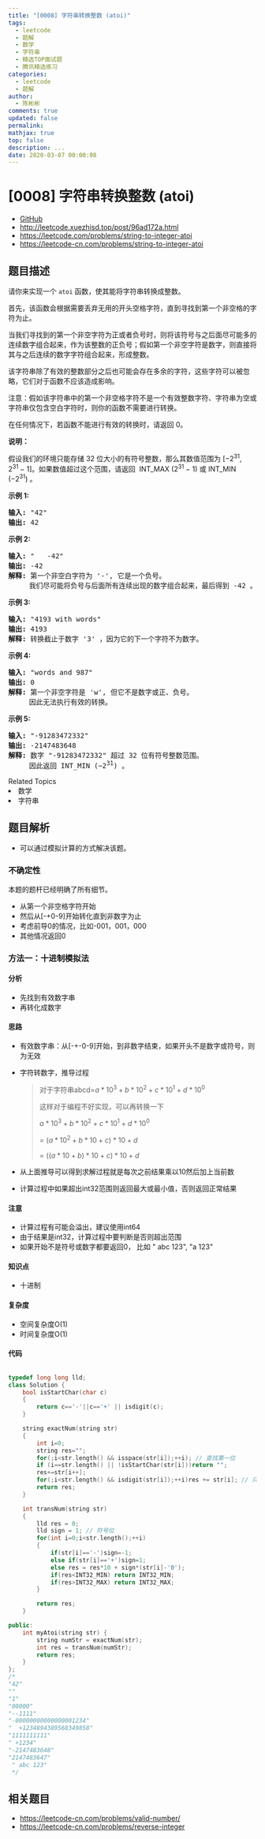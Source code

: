 ```yaml
---
title: "[0008] 字符串转换整数 (atoi)"
tags:
  - leetcode
  - 题解
  - 数学
  - 字符串
  - 精选TOP面试题
  - 腾讯精选练习
categories:
  - leetcode
  - 题解
author:
  - 陈彬彬
comments: true
updated: false
permalink:
mathjax: true
top: false
description: ...
date: 2020-03-07 00:00:08
---
```



# [0008] 字符串转换整数 (atoi)
* [GitHub](https://github.com/algoboy101/LeetCodeCrowdsource/tree/master/_posts/QA/%5B0008%5D%20%E5%AD%97%E7%AC%A6%E4%B8%B2%E8%BD%AC%E6%8D%A2%E6%95%B4%E6%95%B0%20%28atoi%29.md)
* http://leetcode.xuezhisd.top/post/96ad172a.html
* https://leetcode.com/problems/string-to-integer-atoi
* https://leetcode-cn.com/problems/string-to-integer-atoi


## 题目描述

<p>请你来实现一个&nbsp;<code>atoi</code>&nbsp;函数，使其能将字符串转换成整数。</p>

<p>首先，该函数会根据需要丢弃无用的开头空格字符，直到寻找到第一个非空格的字符为止。</p>

<p>当我们寻找到的第一个非空字符为正或者负号时，则将该符号与之后面尽可能多的连续数字组合起来，作为该整数的正负号；假如第一个非空字符是数字，则直接将其与之后连续的数字字符组合起来，形成整数。</p>

<p>该字符串除了有效的整数部分之后也可能会存在多余的字符，这些字符可以被忽略，它们对于函数不应该造成影响。</p>

<p>注意：假如该字符串中的第一个非空格字符不是一个有效整数字符、字符串为空或字符串仅包含空白字符时，则你的函数不需要进行转换。</p>

<p>在任何情况下，若函数不能进行有效的转换时，请返回 0。</p>

<p><strong>说明：</strong></p>

<p>假设我们的环境只能存储 32 位大小的有符号整数，那么其数值范围为&nbsp;[&minus;2<sup>31</sup>,&nbsp; 2<sup>31&nbsp;</sup>&minus; 1]。如果数值超过这个范围，请返回 &nbsp;INT_MAX (2<sup>31&nbsp;</sup>&minus; 1) 或&nbsp;INT_MIN (&minus;2<sup>31</sup>) 。</p>

<p><strong>示例&nbsp;1:</strong></p>

<pre><strong>输入:</strong> &quot;42&quot;
<strong>输出:</strong> 42
</pre>

<p><strong>示例&nbsp;2:</strong></p>

<pre><strong>输入:</strong> &quot;   -42&quot;
<strong>输出:</strong> -42
<strong>解释: </strong>第一个非空白字符为 &#39;-&#39;, 它是一个负号。
&nbsp;    我们尽可能将负号与后面所有连续出现的数字组合起来，最后得到 -42 。
</pre>

<p><strong>示例&nbsp;3:</strong></p>

<pre><strong>输入:</strong> &quot;4193 with words&quot;
<strong>输出:</strong> 4193
<strong>解释:</strong> 转换截止于数字 &#39;3&#39; ，因为它的下一个字符不为数字。
</pre>

<p><strong>示例&nbsp;4:</strong></p>

<pre><strong>输入:</strong> &quot;words and 987&quot;
<strong>输出:</strong> 0
<strong>解释:</strong> 第一个非空字符是 &#39;w&#39;, 但它不是数字或正、负号。
     因此无法执行有效的转换。</pre>

<p><strong>示例&nbsp;5:</strong></p>

<pre><strong>输入:</strong> &quot;-91283472332&quot;
<strong>输出:</strong> -2147483648
<strong>解释:</strong> 数字 &quot;-91283472332&quot; 超过 32 位有符号整数范围。 
&nbsp;    因此返回 INT_MIN (&minus;2<sup>31</sup>) 。
</pre>
<div><div>Related Topics</div><div><li>数学</li><li>字符串</li></div></div>


## 题目解析
* 可以通过模拟计算的方式解决该题。

### 不确定性

本题的题杆已经明确了所有细节。

- 从第一个非空格字符开始
- 然后从[-+0-9]开始转化直到非数字为止
- 考虑前导0的情况，比如-001，001，000
- 其他情况返回0


### 方法一：十进制模拟法

#### 分析

- 先找到有效数字串
- 再转化成数字

#### 思路

- 有效数字串：从[-+-0-9]开始，到非数字结束，如果开头不是数字或符号，则为无效

- 字符转数字，推导过程

  > 对于字符串abcd=$a*10^3+b*10^2+c*10^1+d*10^0​$
  >
  > 这样对于编程不好实现，可以再转换一下
  >
  >    $a*10^3+b*10^2+c*10^1+d*10^0​$
  >
  > = $(a*10^2+b*10+c)*10+d​$
  >
  > = $((a*10+b)*10+c)*10+d$

- 从上面推导可以得到求解过程就是每次之前结果乘以10然后加上当前数

- 计算过程中如果超出int32范围则返回最大或最小值，否则返回正常结果

#### 注意

- 计算过程有可能会溢出，建议使用int64
- 由于结果是int32，计算过程中要判断是否则超出范围
- 如果开始不是符号或数字都要返回0， 比如 "   abc 123", "a 123"

#### 知识点

- 十进制

#### 复杂度

- 空间复杂度O(1)
- 时间复杂度O(1)

#### 代码

```cpp

typedef long long lld;
class Solution {
    bool isStartChar(char c)
    {
        return c=='-'||c=='+' || isdigit(c);
    }

    string exactNum(string str)
    {
        int i=0;
        string res="";
        for(;i<str.length() && isspace(str[i]);++i); // 查找第一位
        if (i==str.length() || !isStartChar(str[i]))return "";
        res+=str[i++];
        for(;i<str.length() && isdigit(str[i]);++i)res += str[i]; // 只收集"数字"
        return res;
    }

    int transNum(string str)
    {
        lld res = 0;
        lld sign = 1; // 符号位
        for(int i=0;i<str.length();++i)
        {
            if(str[i]=='-')sign=-1;
            else if(str[i]=='+')sign=1;
            else res = res*10 + sign*(str[i]-'0');
            if(res<INT32_MIN) return INT32_MIN;
            if(res>INT32_MAX) return INT32_MAX;
        }

        return res;
    }

public:
    int myAtoi(string str) {
        string numStr = exactNum(str);
        int res = transNum(numStr);
        return res;
    }
};
/*
"42"
""
"1"
"00000"
"--1111"
"-00000000000000001234"
"  +1234894389568349858"
"1111111111"
" +1234"
"-2147483648"
"2147483647"
 " abc 123"
 */

```




## 相关题目
* https://leetcode-cn.com/problems/valid-number/
* https://leetcode-cn.com/problems/reverse-integer